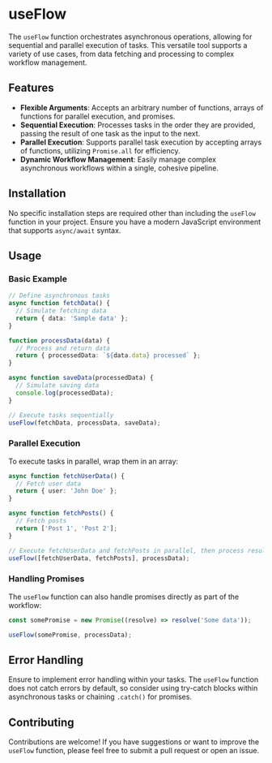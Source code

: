 # useFlow

The `useFlow` function orchestrates asynchronous operations, allowing for sequential and parallel execution of tasks. This versatile tool supports a variety of use cases, from data fetching and processing to complex workflow management.

## Features

- **Flexible Arguments**: Accepts an arbitrary number of functions, arrays of functions for parallel execution, and promises.
- **Sequential Execution**: Processes tasks in the order they are provided, passing the result of one task as the input to the next.
- **Parallel Execution**: Supports parallel task execution by accepting arrays of functions, utilizing `Promise.all` for efficiency.
- **Dynamic Workflow Management**: Easily manage complex asynchronous workflows within a single, cohesive pipeline.

## Installation

No specific installation steps are required other than including the `useFlow` function in your project. Ensure you have a modern JavaScript environment that supports `async/await` syntax.

## Usage

### Basic Example

```typescript
// Define asynchronous tasks
async function fetchData() {
  // Simulate fetching data
  return { data: 'Sample data' };
}

function processData(data) {
  // Process and return data
  return { processedData: `${data.data} processed` };
}

async function saveData(processedData) {
  // Simulate saving data
  console.log(processedData);
}

// Execute tasks sequentially
useFlow(fetchData, processData, saveData);
```

### Parallel Execution

To execute tasks in parallel, wrap them in an array:

```typescript
async function fetchUserData() {
  // Fetch user data
  return { user: 'John Doe' };
}

async function fetchPosts() {
  // Fetch posts
  return ['Post 1', 'Post 2'];
}

// Execute fetchUserData and fetchPosts in parallel, then process results
useFlow([fetchUserData, fetchPosts], processData);
```

### Handling Promises

The `useFlow` function can also handle promises directly as part of the workflow:

```typescript
const somePromise = new Promise((resolve) => resolve('Some data'));

useFlow(somePromise, processData);
```

## Error Handling

Ensure to implement error handling within your tasks. The `useFlow` function does not catch errors by default, so consider using try-catch blocks within asynchronous tasks or chaining `.catch()` for promises.

## Contributing

Contributions are welcome! If you have suggestions or want to improve the `useFlow` function, please feel free to submit a pull request or open an issue.